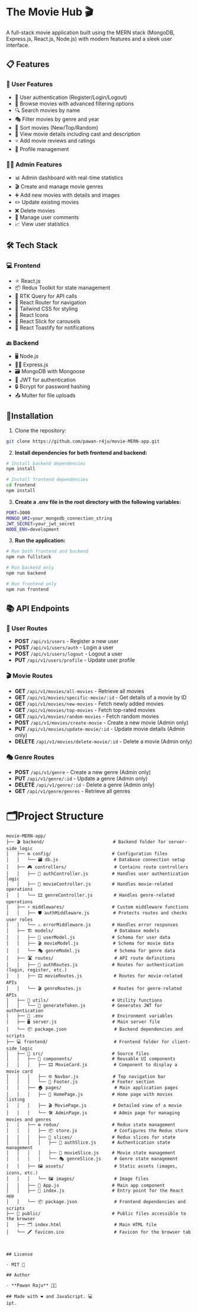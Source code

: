
# The Movie Hub 🎬

A full-stack movie application built using the MERN stack (MongoDB, Express.js, React.js, Node.js) with modern features and a sleek user interface.

## 📋 Features

### 👤 User Features
- 🔑 User authentication (Register/Login/Logout)
- 🎥 Browse movies with advanced filtering options
- 🔍 Search movies by name
- 🎭 Filter movies by genre and year
- 🔄 Sort movies (New/Top/Random)
- 📝 View movie details including cast and description
- ⭐ Add movie reviews and ratings
- 👤 Profile management

### 🧑‍💼 Admin Features
- 📊 Admin dashboard with real-time statistics
- 🎬 Create and manage movie genres
- ➕ Add new movies with details and images
- ✏️ Update existing movies
- ❌ Delete movies
- 💬 Manage user comments
- 📈 View user statistics


## 🛠️ Tech Stack

### 💻 Frontend
- ⚛️ React.js
- 📦 Redux Toolkit for state management
- 🔌 RTK Query for API calls
- 🧭 React Router for navigation
- 🎨 Tailwind CSS for styling
- 📱 React Icons
- 🎠 React Slick for carousels
- 🔔 React Toastify for notifications

### 🔙 Backend
- 🖥️ Node.js
- 🧑‍💻 Express.js
- 🗃️ MongoDB with Mongoose
- 🔐 JWT for authentication
- 🔒 Bcrypt for password hashing
- 📤 Multer for file uploads

##  🚀Installation

1. Clone the repository:
```bash
git clone https://github.com/pawan-r4ju/movie-MERN-app.git
```
2. **Install dependencies for both frontend and backend:**
```bash
# Install backend dependencies
npm install

# Install frontend dependencies
cd frontend
npm install
```
3. **Create a .env file in the root directory with the following variables:**
```bash
PORT=3000
MONGO_URI=your_mongodb_connection_string
JWT_SECRET=your_jwt_secret
NODE_ENV=development
```
3. **Run the application:**
```bash
# Run both frontend and backend
npm run fullstack

# Run backend only
npm run backend

# Run frontend only
npm run frontend
```


## 📚 API Endpoints

### 👤 User Routes
- **POST** `/api/v1/users` - Register a new user  
- **POST** `/api/v1/users/auth` - Login a user  
- **POST** `/api/v1/users/logout` - Logout a user  
- **PUT** `/api/v1/users/profile` - Update user profile  

### 🎬 Movie Routes
- **GET** `/api/v1/movies/all-movies` - Retrieve all movies  
- **GET** `/api/v1/movies/specific-movie/:id` - Get details of a movie by ID  
- **GET** `/api/v1/movies/new-movies` - Fetch newly added movies  
- **GET** `/api/v1/movies/top-movies` - Fetch top-rated movies  
- **GET** `/api/v1/movies/random-movies` - Fetch random movies  
- **POST** `/api/v1/movies/create-movie` - Create a new movie (Admin only)  
- **PUT** `/api/v1/movies/update-movie/:id` - Update movie details (Admin only)  
- **DELETE** `/api/v1/movies/delete-movie/:id` - Delete a movie (Admin only)  

### 🎭 Genre Routes
- **POST** `/api/v1/genre` - Create a new genre (Admin only)  
- **PUT** `/api/v1/genre/:id` - Update a genre (Admin only)  
- **DELETE** `/api/v1/genre/:id` - Delete a genre (Admin only)  
- **GET** `/api/v1/genre/genres` - Retrieve all genres  

# 🗂️Project Structure

```plaintext
movie-MERN-app/
├── 🎬 backend/                          # Backend folder for server-side logic
│   ├── ⚙️ config/                       # Configuration files
│   │   └── 🗃️ db.js                     # Database connection setup
│   ├── 🎮 controllers/                  # Contains route controllers
│   │   ├── 🔐 authController.js         # Handles user authentication logic
│   │   ├── 🎥 movieController.js        # Handles movie-related operations
│   │   └── 🎞️ genreController.js        # Handles genre-related operations
│   ├── ⚡ middlewares/                  # Custom middleware functions
│   │   ├── 🛡️ authMiddleware.js         # Protects routes and checks user roles
│   │   └── ⚠️ errorMiddleware.js        # Handles error responses
│   ├── 🏗️ models/                       # Database models
│   │   ├── 👤 userModel.js              # Schema for user data
│   │   ├── 🎬 movieModel.js             # Schema for movie data
│   │   └── 🎭 genreModel.js             # Schema for genre data
│   ├── 🛣️ routes/                       # API route definitions
│   │   ├── 🔑 authRoutes.js             # Routes for authentication (login, register, etc.)
│   │   ├── 🎞️ movieRoutes.js            # Routes for movie-related APIs
│   │   └── 🎬 genreRoutes.js            # Routes for genre-related APIs
│   ├── 🧰 utils/                        # Utility functions
│   │   └── 🔑 generateToken.js          # Generates JWT for authentication
│   ├── 🌿 .env                          # Environment variables
│   ├── 🖥️ server.js                     # Main server file
│   └── 📦 package.json                  # Backend dependencies and scripts
├── 💻 frontend/                         # Frontend folder for client-side logic
│   ├── 📂 src/                          # Source files
│   │   ├── 🧩 components/               # Reusable UI components
│   │   │   ├── 🎞️ MovieCard.js          # Component to display a movie card
│   │   │   ├── 🌐 Navbar.js             # Top navigation bar
│   │   │   └── 🦶 Footer.js             # Footer section
│   │   ├── 🏠 pages/                    # Main application pages
│   │   │   ├── 🏡 HomePage.js           # Home page with movies listing
│   │   │   ├── 🎬 MoviePage.js          # Detailed view of a movie
│   │   │   └── 🛠️ AdminPage.js          # Admin page for managing movies and genres
│   │   ├── ⚙️ redux/                    # Redux state management
│   │   │   ├── 📦 store.js              # Configures the Redux store
│   │   │   ├── 🧃 slices/               # Redux slices for state
│   │   │   │   ├── 🔑 authSlice.js      # Authentication state management
│   │   │   │   ├── 🎥 movieSlice.js     # Movie state management
│   │   │   │   └── 🎭 genreSlice.js     # Genre state management
│   │   ├── 🖼️ assets/                   # Static assets (images, icons, etc.)
│   │   │   └── 🖼️ images/               # Image files
│   │   ├── 📱 App.js                    # Main app component
│   │   ├── 🚀 index.js                  # Entry point for the React app
│   │   └── 📦 package.json              # Frontend dependencies and scripts
├── 📂 public/                           # Public files accessible to the browser
│   ├── 🗂️ index.html                    # Main HTML file
│   └── 🖍️ favicon.ico                   # Favicon for the browser tab



## License

- MIT 📝  

## Author

- **Pawan Raju** 👨‍💻  

## Made with ❤️ and JavaScript. 💻
ipt.




